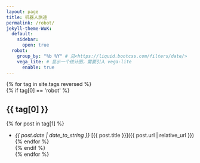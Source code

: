 ```yaml
---
layout: page
title: 机器人旅途
permalink: /robot/
jekyll-theme-WuK:
  default:
    sidebar:
      open: true
  robot:
    group_by: "%b %Y" # 见<https://liquid.bootcss.com/filters/date/>
    vega_lite: # 显示一个统计图，需要引入 vega-lite
      enable: true
---
```

  
{% for tag in site.tags reversed %}  
 {% if tag[0] == 'robot' %}  
   ## {{ tag[0] }}  
   {% for post in tag[1] %}  
  - *{{ post.date | date_to_string }}* [{{ post.title }}]({{ post.url | relative_url }})  
   {% endfor %}  
 {% endif %}  
{% endfor %}  